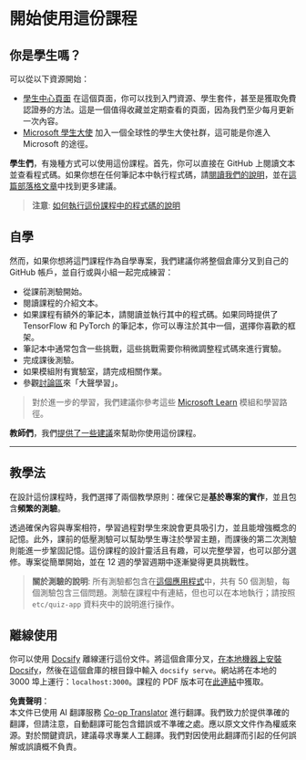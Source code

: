<!--
CO_OP_TRANSLATOR_METADATA:
{
  "original_hash": "c4c545eb30765a49469ced84cfb4379f",
  "translation_date": "2025-08-26T11:13:58+00:00",
  "source_file": "lessons/0-course-setup/setup.md",
  "language_code": "mo"
}
-->
# 開始使用這份課程

## 你是學生嗎？

可以從以下資源開始：

* [學生中心頁面](https://docs.microsoft.com/learn/student-hub?WT.mc_id=academic-77998-cacaste) 在這個頁面，你可以找到入門資源、學生套件，甚至是獲取免費認證券的方法。這是一個值得收藏並定期查看的頁面，因為我們至少每月更新一次內容。
* [Microsoft 學生大使](https://studentambassadors.microsoft.com?WT.mc_id=academic-77998-cacaste) 加入一個全球性的學生大使社群，這可能是你進入 Microsoft 的途徑。

**學生們**，有幾種方式可以使用這份課程。首先，你可以直接在 GitHub 上閱讀文本並查看程式碼。如果你想在任何筆記本中執行程式碼，請[閱讀我們的說明](./etc/how-to-run.md)，並在[這篇部落格文章](https://soshnikov.com/education/how-to-execute-notebooks-from-github/)中找到更多建議。

> **注意**: [如何執行這份課程中的程式碼的說明](./how-to-run.md)

## 自學

然而，如果你想將這門課程作為自學專案，我們建議你將整個倉庫分叉到自己的 GitHub 帳戶，並自行或與小組一起完成練習：

* 從課前測驗開始。
* 閱讀課程的介紹文本。
* 如果課程有額外的筆記本，請閱讀並執行其中的程式碼。如果同時提供了 TensorFlow 和 PyTorch 的筆記本，你可以專注於其中一個，選擇你喜歡的框架。
* 筆記本中通常包含一些挑戰，這些挑戰需要你稍微調整程式碼來進行實驗。
* 完成課後測驗。
* 如果模組附有實驗室，請完成相關作業。
* 參觀[討論區](https://github.com/microsoft/AI-For-Beginners/discussions)來「大聲學習」。

> 對於進一步的學習，我們建議你參考這些 [Microsoft Learn](https://docs.microsoft.com/en-us/users/dmitrysoshnikov-9132/collections/31zgizg2p418yo/?WT.mc_id=academic-77998-cacaste) 模組和學習路徑。

**教師們**，我們[提供了一些建議](/for-teachers.md)來幫助你使用這份課程。

---

## 教學法

在設計這份課程時，我們選擇了兩個教學原則：確保它是**基於專案的實作**，並且包含**頻繁的測驗**。

透過確保內容與專案相符，學習過程對學生來說會更具吸引力，並且能增強概念的記憶。此外，課前的低壓測驗可以幫助學生專注於學習主題，而課後的第二次測驗則能進一步鞏固記憶。這份課程的設計靈活且有趣，可以完整學習，也可以部分選修。專案從簡單開始，並在 12 週的學習週期中逐漸變得更具挑戰性。

> **關於測驗的說明**: 所有測驗都包含在[這個應用程式](https://red-field-0a6ddfd03.1.azurestaticapps.net/)中，共有 50 個測驗，每個測驗包含三個問題。測驗在課程中有連結，但也可以在本地執行；請按照 `etc/quiz-app` 資料夾中的說明進行操作。

## 離線使用

你可以使用 [Docsify](https://docsify.js.org/#/) 離線運行這份文件。將這個倉庫分叉，[在本地機器上安裝 Docsify](https://docsify.js.org/#/quickstart)，然後在這個倉庫的根目錄中輸入 `docsify serve`。網站將在本地的 3000 埠上運行：`localhost:3000`。課程的 PDF 版本可在[此連結](../../../../../../../../../etc/pdf/readme.pdf)中獲取。

**免責聲明**：  
本文件已使用 AI 翻譯服務 [Co-op Translator](https://github.com/Azure/co-op-translator) 進行翻譯。我們致力於提供準確的翻譯，但請注意，自動翻譯可能包含錯誤或不準確之處。應以原文文件作為權威來源。對於關鍵資訊，建議尋求專業人工翻譯。我們對因使用此翻譯而引起的任何誤解或誤讀概不負責。